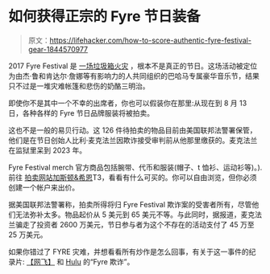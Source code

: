 # 如何获得正宗的 Fyre 节日装备

> 原文：<https://lifehacker.com/how-to-score-authentic-fyre-festival-gear-1844570977>

2017 Fyre Festival 是 [一场垃圾箱火灾](https://www.washingtonpost.com/news/the-intersect/wp/2017/04/28/the-complete-and-utter-disaster-that-was-fyre-festival-played-out-on-social-media-for-all-to-see/) ，根本不是真正的节日。这场活动被定位为由杰·鲁和肯达尔·詹娜等有影响力的人共同组织的巴哈马专属豪华音乐节，结果只不过是一堆灾难帐篷和悲伤的奶酪三明治。



即使你不是其中一个不幸的出席者，你也可以假装你在那里:从现在到 8 月 13 日，各种各样的 Fyre 节日品牌服装将被拍卖。

这也不是一般的易贝行动。这 126 件待拍卖的物品目前由美国联邦法警署保管，他们是在节日创始人比利·麦克法兰因欺诈接受审判前从他那里缴获的。麦克法兰在监狱里呆到 2023 年。

Fyre Festival merch 官方商品包括腕带、代币和服装(帽子、t 恤衫、运动衫等)。).前往 [拍卖网站加斯顿&希恩](https://www.txauction.com/auctions/info/911)T3，看看有什么可买的。你可以自由浏览，但你必须创建一个帐户来出价。

据美国联邦法警署称，拍卖所得将归 Fyre Festival 欺诈案的受害者所有，尽管他们无法弥补太多。物品起价从 5 美元到 65 美元不等。与此同时，据报道，麦克法兰骗走了投资者 2600 万美元，节日参与者为这个不存在的活动支付了 45 万至 25 万美元。

如果你错过了 FYRE 灾难，并想看看所有炒作是怎么回事，有关于这一事件的纪录片: [【网飞】](https://www.netflix.com/title/81035279) 和 [Hulu](https://www.hulu.com/movie/fyre-fraud-e47078f3-1c0e-49a8-9da9-c571a7a20fec) 的“Fyre 欺诈”。